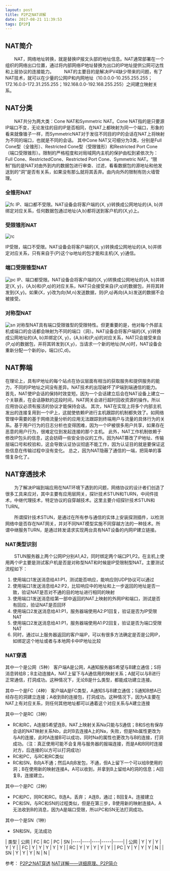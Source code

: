 ```yaml
---
layout: post
title: P2P之NAT详解
date: 2017-08-21 11:39:53
tags: [P2P]
---
```


## NAT简介

&emsp;&emsp;NAT，网络地址转换，就是替换IP报文头部的地址信息。NAT通常部署在一个组织的网络出口位置，通过将内部网络IP地址替换为出口的IP地址提供公网可达性和上层协议的连接能力。
&emsp;&emsp;NAT的主要目的是解决IPV4缺少带来的问题，有了NAT技术，就可以在少量的公网IP和内网地址（10.0.0.0-10.255.255.255；172.16.0.0-172.31.255.255；192.168.0.0-192.168.255.255）之间建立映射关系。

<!-- more -->

## NAT分类

&emsp;&emsp;NAT共分为两大类：Cone NAT和Symmetric NAT。Cone NAT指的是只要源IP端口不变，无论发往的目的IP是否相同，在NAT上都映射为同一个端口，形象的看来就像锥子一样，而SymmetricNAT对于发往不同目的IP的会话在NAT上将映射为不同的端口，也就是不同的会话。 其中Cone NAT又可细分为3类，分别是Full Cone型（全锥形）、Restricted Cone型（受限锥形）和Restricted Port Cone（端口受限锥形）。限制的严格程度和对局域网内主机的保护由松到紧依次为：Full Cone、RestrictedCone、Restricted Port Cone、Symmetric NAT。“限制”指的是NAT对由外到内的数据包进行审查、过滤，看看数据包的源地址和他发送到的“洞”是否有关系，如果没有那么就将其丢弃。由内向外的限制有防火墙管理。

### 全锥形NAT
![fc](http://pic-blog.bfvyun.com/p2pnat/fc.jpg)
IP、端口都不受限。NAT设备会将客户端的{X, y}转换成公网地址的{A, b}并绑定对应关系，任何数据包通过地址{A,b}都将送到客户机的{X,y}上。

### 受限锥形NAT
 ![rc](http://pic-blog.bfvyun.com/p2pnat/rc.jpg)
 
 IP受限，端口不受限。NAT设备会将客户端的{X, y}转换成公网地址的{A, b}并绑定对应关系，只有来自于{P}这个ip地址的包才能和主机{X, y}通信。

### 端口受限锥型NAT
![pc](http://pic-blog.bfvyun.com/p2pnat/pc.jpg)
IP、端口都受限。NAT设备会将客户端的{X, y}转换成公网地址的{A, b}并绑定{X, y}，{A,b}和{P,q}的对应关系，NAT只会接受来自{P,q}的数据包，并将其转发到{X,y}。如果{X，y}改为向{M,n}发送数据，则{P,q}再向{A,b}发送的数据不会被接受。

### 对称型NAT
 ![sn](http://pic-blog.bfvyun.com/p2pnat/sn.jpg)
对称型NAT具有端口受限锥型的受限特性。但更重要的是，他对每个外部主机或端口的会话都会映射为不同的端口（洞）。NAT设备会将客户端的{X, y}转换成公网地址的{A, b}并绑定{X, y}，{A,b}和{P,q}的对应关系，NAT只会接受来自{P,q}的数据包，并将其转发到{X,y}，当请求一个新的地址{M,n}时，NAT设备会重新分配一个新的ip，端口{C,d}。

## NAT弊端

在理论上，具有IP地址的每个站点在协议层面有相当的获取服务和提供服务的能力，不同的IP地址之间没有差异。NAT技术的出现破坏了IP端到端通信的能力。
首先，NAT使IP会话的保持时效变短。因为一个会话建立后会在NAT设备上建立一个关联表，在会话静默的这段时间，NAT网关会进行超时回收资源的操作。所以应用协议必须有报活的协议才能保持会话。
其次，NAT在实现上将多个内部主机发出的连接复用到一个IP上，这就使依赖IP进行主机跟踪的机制都失效了。如网络管理中需要的基于网络流量分析的应用无法跟踪到终端用户与流量的具体行为的关系。基于用户行为的日志分析也变得困难，因为一个IP被很多用户共享，如果存在恶意的用户行为，很难定位到发起连接的那个主机。
此外，NAT工作机制依赖于修改IP包头的信息，这会妨碍一些安全协议的工作。因为NAT篡改了IP地址、传输层端口号和校验和，这会导致认证协议彻底不能工作，因为认证目的就是要保证这些信息在传输过程中没有变化。
总之，因为NAT隐蔽了通信的一端，把简单的事情复杂化了。

## NAT穿透技术
&emsp;&emsp;为了解决IP端到端应用在NAT环境下遇到的问题，网络协议的设计者们创造了很多工具来应对，其中主要有应用层网关，探针技术STUN和TURN，中间件技术，中继代理技术，特定协议的自穿越技术。这里主要介绍探针技术STUN和TURN。

&emsp;&emsp;所谓探针技术STUN，是通过在所有参与通信的实体上安装探测插件，以检测网络中是否存在NAT网关，并对不同NAT模型实施不同穿越方法的一种技术。所谓中继服务TURN，是通过转发请求实现两台具有NAT设备的内网IP建立链接。

### NAT类型识别

&emsp;&emsp;STUN服务器上两个公网IP分别A1,A2，同时绑定两个端口P1,P2。在主机上使用两个IP主要是测试客户机是否是对称型NAT和时候是IP受限制型NAT。主要测试流程如下：
1. 使用端口1发送消息给A1:P1，测试能否响应，能响应则UDP协议可以通过
2. 使用端口1发送消息给A2:P2，比较响应中的地址和上一步返回的地址是否一致，验证NAT是否对不通的目的地址进行相同的映射
3. 使用端口1发送消息给第一部中返回的NAT上映射的外网IP和端口，测试是否有回应，验证NAT是否回环
4. 使用端口2发送消息给A1:P1，服务器端使用A2:P1回复，验证是否为IP受限NAT
5. 使用端口2发送消息给A1:P1，服务器端使用A1:P2回复，验证是否为端口受限NAT
6. 同时，通过以上服务器返回的客户端IP，可以有很多方法确定是否是公网IP，如绑定这个地址或者与本地网卡中IP地址比较

### NAT穿透

其中一个是公网（5种）
客户端A是公网，A通知服务器S希望与B建立通信；S将消息转给B；B主动连接A，NAT上留下与A通信用的映射关系；A就可以与B进行正常通信，打洞成功。这种情况下，无论B是什么类型，都能成功建立连接。

其中一个是FC（4种）
客户端A是FC类型，A通知S与B建立通信；S通知B想A已经存在的洞建立连接；A收到B的连接包，打洞成功。这种情况下，因为A主要在NAT上有对应关系，则任何其他地址都可以通着这个对应关系与A建立连接

其中一个是RC（3种）
- RC和RC，A连接S希望连B，NAT上映射关系Na只能与S通信；B和S也有保存会话的NAT映射关系Nb，此时B去连接A上的Na，失败，但是Nb属性更改为与A的连接，此时A连接B可以成功，同时Na的属性也更改为与B的连接，打洞成功。（注：真正使用可能不会复用与服务器的报端连接，而是A和B同时连接对方，后连接的以方可以打洞成功）
- RC和PC，与RC和RC类似
- RC和SN，B向A不通；然后A向B发包，不通，但A上留下一个可以给B使用的洞；B在使用新的映射连接A，A可以收到，并拿到B上留给A的洞的信息；A回复B，连接建立。

其中一个是PC（2种）
- PC和PC，同RC和RC。B连A，丢弃； A连B，通过；B回复A，连接建立
- PC和SN，与RC和SN的过程类似，但是在第三步，B使用新的映射连接A，A无法收到B的消息，因为A是端口受限，所以PC和SN无法打洞成功。

其中一个是SN（1种）
- SN和SN，无法成功


| 类型 | 公网 | FC | RC | PC | SN 
|----|----|----|-----|-----|
| 公网 | Y | Y | Y | Y | Y |
| FC | Y | Y | Y | Y | Y |
| RC | Y | Y | Y | Y | Y |
| PC | Y | Y | Y | Y | N |
| SN | Y | Y | Y | N | N |


参考：
[P2P之NAT穿透](https://www.slideshare.net/foxhengxing/p2pnat)
[NAT详解——详细原理、P2P简介](http://www.52im.net/thread-50-1-1.html)
